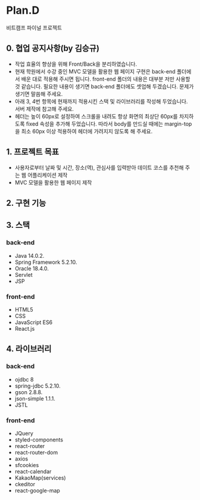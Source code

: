 # Plan.D

비트캠프 파이널 프로젝트

## 0. 협업 공지사항(by 김승규)

- 작업 효율의 향상을 위해 Front/Back을 분리하였습니다.
- 현재 학원에서 수강 중인 MVC 모델을 활용한 웹 페이지 구현은 back-end 폴더에서 배운 대로 적용해 주시면 됩니다. front-end 폴더의 내용은 대부분 저만 사용할 것 같습니다. 필요한 내용이 생기면 back-end 폴더에도 셋업해 두겠습니다. 문제가 생기면 말씀해 주세요.
- 아래 3, 4번 항목에 현재까지 적용시킨 스택 및 라이브러리를 작성해 두었습니다. 서버 제작에 참고해 주세요.
- 헤더는 높이 60px로 설정하여 스크롤을 내려도 항상 화면의 최상단 60px를 차지하도록 fixed 속성을 추가해 두었습니다. 따라서 body를 만드실 때에는 margin-top을 최소 60px 이상 적용하여 헤더에 가려지지 않도록 해 주세요.

## 1. 프로젝트 목표

- 사용자로부터 날짜 및 시간, 장소(역), 관심사를 입력받아 데이트 코스를 추천해 주는 웹 어플리케이션 제작
- MVC 모델을 활용한 웹 페이지 제작

## 2. 구현 기능

## 3. 스택

### back-end

- Java 14.0.2.
- Spring Framework 5.2.10.
- Oracle 18.4.0.
- Servlet
- JSP

### front-end

- HTML5
- CSS
- JavaScript ES6
- React.js

## 4. 라이브러리

### back-end

- ojdbc 8
- spring-jdbc 5.2.10.
- gson 2.8.8.
- json-simple 1.1.1.
- JSTL

### front-end

- JQuery
- styled-components
- react-router
- react-router-dom
- axios
- sfcookies
- react-calendar
- KakaoMap(services)
- ckeditor
- react-google-map
